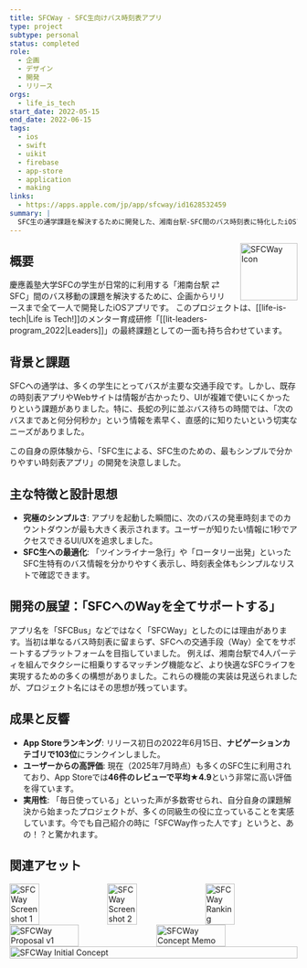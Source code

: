 ```yaml
---
title: SFCWay - SFC生向けバス時刻表アプリ
type: project
subtype: personal
status: completed
role:
  - 企画
  - デザイン
  - 開発
  - リリース
orgs:
  - life_is_tech
start_date: 2022-05-15
end_date: 2022-06-15
tags:
  - ios
  - swift
  - uikit
  - firebase
  - app-store
  - application
  - making
links:
  - https://apps.apple.com/jp/app/sfcway/id1628532459
summary: |
  SFC生の通学課題を解決するために開発した、湘南台駅-SFC間のバス時刻表に特化したiOSアプリ。リリース初日にApp Storeナビゲーション部門で103位にランクインし、現在も多くの学生に利用されている（レビュー★4.9）。
---
```


<img src="linked_assets/projects/sfcway/sfcway_icon.jpg" alt="SFCWay Icon" style="float: right; width: 100px; margin-left: 16px;">

## 概要
慶應義塾大学SFCの学生が日常的に利用する「湘南台駅 ⇄ SFC」間のバス移動の課題を解決するために、企画からリリースまで全て一人で開発したiOSアプリです。
このプロジェクトは、[[life-is-tech|Life is Tech!]]のメンター育成研修「[[lit-leaders-program_2022|Leaders]]」の最終課題としての一面も持ち合わせています。

## 背景と課題
SFCへの通学は、多くの学生にとってバスが主要な交通手段です。しかし、既存の時刻表アプリやWebサイトは情報が古かったり、UIが複雑で使いにくかったりという課題がありました。特に、長蛇の列に並ぶバス待ちの時間では、「次のバスまであと何分何秒か」という情報を素早く、直感的に知りたいという切実なニーズがありました。

この自身の原体験から、「SFC生による、SFC生のための、最もシンプルで分かりやすい時刻表アプリ」の開発を決意しました。

## 主な特徴と設計思想
- **究極のシンプルさ**: アプリを起動した瞬間に、次のバスの発車時刻までのカウントダウンが最も大きく表示されます。ユーザーが知りたい情報に1秒でアクセスできるUI/UXを追求しました。
- **SFC生への最適化**: 「ツインライナー急行」や「ロータリー出発」といったSFC生特有のバス情報を分かりやすく表示し、時刻表全体もシンプルなリストで確認できます。

## 開発の展望：「SFCへのWayを全てサポートする」
アプリ名を「SFCBus」などではなく「SFCWay」としたのには理由があります。当初は単なるバス時刻表に留まらず、SFCへの交通手段（Way）全てをサポートするプラットフォームを目指していました。
例えば、湘南台駅で4人パーティを組んでタクシーに相乗りするマッチング機能など、より快適なSFCライフを実現するための多くの構想がありました。これらの機能の実装は見送られましたが、プロジェクト名にはその思想が残っています。

## 成果と反響
- **App Storeランキング**: リリース初日の2022年6月15日、**ナビゲーションカテゴリで103位**にランクインしました。
- **ユーザーからの高評価**: 現在（2025年7月時点）も多くのSFC生に利用されており、App Storeでは**46件のレビューで平均★4.9**という非常に高い評価を得ています。
- **実用性**: 「毎日使っている」といった声が多数寄せられ、自分自身の課題解決から始まったプロジェクトが、多くの同級生の役に立っていることを実感しています。今でも自己紹介の時に「SFCWay作った人です」というと、あの！？と驚かれます。

## 関連アセット

<div style="display: flex; gap: 10px;">
    <img src="linked_assets/projects/sfcway/sfcway_ss_1.jpg" alt="SFCWay Screenshot 1" width="32%">
    <img src="linked_assets/projects/sfcway/sfcway_ss_2.jpg" alt="SFCWay Screenshot 2" width="32%">
    <img src="linked_assets/projects/sfcway/sfcway_ranking.jpg" alt="SFCWay Ranking" width="32%">
</div>

<div style="display: flex; gap: 10px;">
    <img src="linked_assets/projects/sfcway/sfcway_proposal_v1.jpg" alt="SFCWay Proposal v1" width="49%">
    <img src="linked_assets/projects/sfcway/sfcway_concept_memo.jpg" alt="SFCWay Concept Memo" width="49%">
</div>

<div style="display: flex; gap: 10px;">
    <img src="linked_assets/projects/sfcway/sfcway_initial_concept.png" alt="SFCWay Initial Concept" width="100%">
</div> 